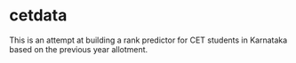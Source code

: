 # cetdata
This is an attempt at building a rank predictor for CET students in Karnataka based on the previous year allotment.
